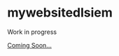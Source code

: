 # mywebsitedlsiem
<p>Work in progress</p>
<p><a href="https://dlsiem.github.io/mywebsitedlsiem/" target="_blank" />Coming Soon...</p>

